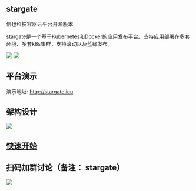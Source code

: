 ## stargate

信也科技容器云平台开源版本

stargate是一个基于Kubernetes和Docker的应用发布平台。支持应用部署在多套环境、多套k8s集群，支持滚动以及蓝绿发布。

<img src="https://stargate-1302550287.cos.ap-shanghai.myqcloud.com/stargate_3.png">

<img src="https://stargate-1302550287.cos.ap-shanghai.myqcloud.com/stargate_4.png">

## 平台演示

演示地址: http://stargate.icu

## 架构设计

<img src="https://stargate-1302550287.cos.ap-shanghai.myqcloud.com/stargate_5.png">

## [快速开始](https://github.com/ppdaicorp/stargate/wiki/quickstart)

## 扫码加群讨论（备注： stargate）

<img src="https://stargate-1302550287.cos.ap-shanghai.myqcloud.com/%E4%BC%81%E4%B8%9A%E5%BE%AE%E4%BF%A1%E6%88%AA%E5%9B%BE_16064573673453.png">
